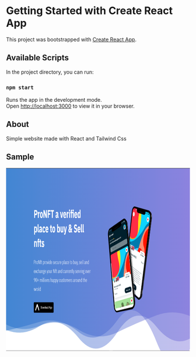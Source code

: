 # Getting Started with Create React App

This project was bootstrapped with [Create React App](https://github.com/facebook/create-react-app).

## Available Scripts

In the project directory, you can run:

### `npm start`

Runs the app in the development mode.\
Open [http://localhost:3000](http://localhost:3000) to view it in your browser.

## About

Simple website made with React and Tailwind Css 

## Sample

<img src='https://github.com/dexter9code/nft_website_React/blob/other/nftwebsite.png' alt='image' width='100%' height='500'  >

